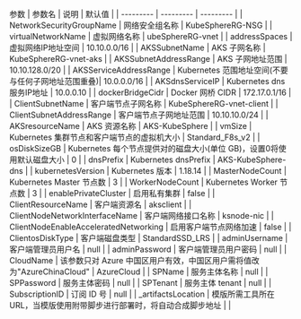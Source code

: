参数
|	参数名	|	说明		|	默认值	|
| --------- | --------- | --------- |
| NetworkSecurityGroupName | 网络安全组名称 |  KubeSphereRG-NSG |
| virtualNetworkName | 虚拟网络名称 | ubeSphereRG-vnet |
| addressSpaces | 虚拟网络IP地址空间 | 10.10.0.0/16 |
| AKSSubnetName | AKS 子网名称 | KubeSphereRG-vnet-aks |
| AKSSubnetAddressRange | AKS 子网地址范围 | 10.10.128.0/20 |
| AKSServiceAddressRange | Kubernetes 范围地址空间(不要与任何子网地址范围重叠)| 10.0.0.0/16 |
| AKSdnsServiceIP | Kubernetes dns 服务IP地址 | 10.0.0.10 |
| dockerBridgeCidr | Docker 网桥 CIDR | 172.17.0.1/16 |
| ClientSubnetName | 客户端节点子网名称 | KubeSphereRG-vnet-client |
| ClientSubnetAddressRange | 客户端节点子网地址范围 | 10.10.10.0/24 |
| AKSresourceName | AKS 资源名称 | AKS-KubeSphere |
| vmSize | Kubernetes 集群节点和客户端节点的虚拟机大小 | Standard_F8s_v2 |
| osDiskSizeGB | Kubernetes 每个节点提供对的磁盘大小(单位 GB)，设置0将使用默认磁盘大小 | 0 |
| dnsPrefix | Kubernetes dnsPrefix | AKS-KubeSphere-dns |
| kubernetesVersion | Kubernetes 版本 | 1.18.14 |
| MasterNodeCount | Kubernetes Master 节点数 | 3 |
| WorkerNodeCount | Kubernetes Worker 节点数 | 3 |
| enablePrivateCluster | 启用私有集群 | false |
| ClientResourceName | 客户端资源名 | aksclient |
| ClientNodeNetworkInterfaceName | 客户端网络接口名称 | ksnode-nic |
| ClientNodeEnableAcceleratedNetworking | 启用客户端节点网络加速 | false |
| ClientosDiskType | 客户端磁盘类型 | StandardSSD_LRS |
| adminUsername | 客户端管理员用户名 | null |
| adminPassword | 客户端管理员用户密码 | null |
| CloudName | 该参数只对 Azure 中国区用户有效，中国区用户需将值改为"AzureChinaCloud" | AzureCloud |
| SPName | 服务主体名称 | null |
| SPPassword | 服务主体密码 | null |
| SPTenant | 服务主体 tenant | null |
| SubscriptionID | 订阅 ID 号 | null |
| _artifactsLocation | 模版所需工具所在 URL，当模版使用附带脚步进行部署时，将自动合成脚步地址 |  |